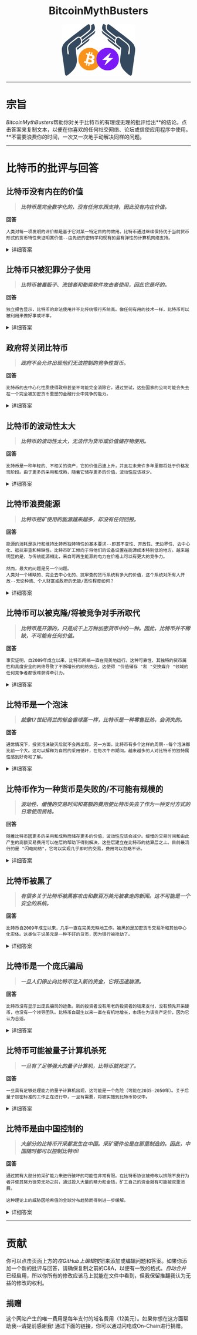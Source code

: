 <div align="center">
  <h1>BitcoinMythBusters</h1>
  <img width="200" src="..\_images\Logo-BTCMythBusters.png" alt="logo of BitcoinMythBusters">
</div>

***

# 宗旨

*BitcoinMythBusters*帮助你对关于比特币的有理或无理的批评给出**的结论。点击答案来复制文本，以便在你喜欢的任何社交网络、论坛或信使应用程序中使用。**不需要浪费你的时间，一次又一次地手动解决同样的问题。

***

# 比特币的批评与回答

## 比特币没有内在的价值

> ***比特币是完全数字化的，没有任何东西支持，因此没有内在价值。***

**回答**
```
人类对每一项发明的评价都是基于它对某一特定目的的效用。比特币通过继续保持优于当前货币形式的货币特性来证明其价值--由先进的密码学和现有的最有弹性的计算机网络支持。
```
<details>

  <summary>详细答案</summary>

  对于支持者来说，比特币的内在价值在于它是一种**稀缺的**，**不相关的资产**，具有独特的无形属性（**不可变**，**开放**，**无边界**，**去中心化**，**抗审查**，等等）。

  有史以来第一次，世界上任何有互联网连接的人都可以作为**他们自己的银行，同时参与经济，**完全控制他们的财富。

  货币的七个特征是：**耐用性**，**便携性**，**可分割性**，**统一性**，**有限供应**，和**可接受性**。许多比特币的支持者坚定地认为，**比特币符合所有这些条件**，因此是具有真正内在价值的硬通货。

  很多时候，那些认为比特币内在价值为零的人是通过不完善的知识、狭隘的视角和/或陈旧的框架来实现的，这些框架对比特币的能力和 "价值 "这个概念的表述不足，甚至错误。

  进一步阅读（英文）。 [Kraken Intelligence - Bitcoin & Intrinsic Value](../_static/Bitcoin-Intrinsic-Value.pdf ':ignore')

</details>

## 比特币只被犯罪分子使用

> ***比特币被毒贩子、洗钱者和勒索软件攻击者使用，因此它是坏的。***

**回答**
```
独立报告显示，比特币的非法使用并不比传统银行系统高。像任何有用的技术一样，比特币可以被利用来做好事或坏事。
```
<details>

  <summary>详细答案</summary>

  说比特币只用于犯罪活动，同时又否认其作为货币对我们所有人的可用性，这是不符合逻辑的。

  ```mermaid
  graph TD
  A["比特币有功能吗？"] --> |"没有"| B["比特币对犯罪分子和其他任何人都不起作用"]
  A --> |"是"| C["比特币对每个人都有用，包括犯罪分子"]

  style B fill:#ff6666
  style C fill:#42B983
  ```

  研究表明，BTC并没有过度用于非法活动，例如，前中情局情报分析员迈克尔-莫雷尔在他的研究中得出结论，**所有比特币交易中只有约1%**可以与非法行动相关。 <sup id="criminals-link-to-footnote1">[1](#criminals-footnote1)</sup>.

  进一步阅读（英文）。 [Unchained Capital - Bitcoin is Not for Criminals](https://unchained-capital.com/blog/bitcoin-is-not-for-criminals/)

  <b id="criminals-footnote1">1</b> [Michael Morell et al. - An Analysis of Bitcoin’s Use in Illicit Finance](https://cryptoforinnovation.org/resources/Analysis_of_Bitcoin_in_Illicit_Finance.pdf) [↩](#criminals-link-to-footnote1)

</details>

## 政府将关闭比特币

> ***政府不会允许出现他们无法控制的竞争性货币。***

**回答**
```
比特币的去中心化性质使得政府甚至不可能完全消除它。通过尝试，这些国家的公司可能会失去在一个完全被加密货币重塑的金融行业中竞争的能力。
```
<details>

  <summary>详细答案</summary>

  越来越多有影响力的个人和公司<sup id="shut-down-link-to-footnote1">[1](#shut-down-footnote1)</sup>正在投资并相信加密货币。萨尔瓦多是第一个宣布比特币为法定货币的国家<sup id="shut-down-link-to-footnote2">[2](#shut-down-footnote2)</sup>。这种快速发展的趋势使我们越来越难以在不激起反作用的情况下阻止其进一步传播。

  进一步阅读（英文）。 [Quillette - Can Governments Stop Bitcoin?](https://quillette.com/2021/02/21/can-governments-stop-bitcoin/)

  <b id="shut-down-footnote1">1</b> [CNBC - BlackRock’s Rick Rieder says the world’s largest asset manager has ‘started to dabble’ in bitcoin](https://www.cnbc.com/2021/02/17/blackrock-has-started-to-dabble-in-bitcoin-says-rick-rieder.html) [↩](#shut-down-link-to-footnote1)

  <b id="shut-down-footnote2">2</b> [Reuters - In a world first, El Salvador makes bitcoin legal tender](https://www.cnbc.com/2021/02/17/blackrock-has-started-to-dabble-in-bitcoin-says-rick-rieder.html) [↩](#shut-down-link-to-footnote2)

</details>

## 比特币的波动性太大

> ***比特币的波动性太大，无法作为货币或价值储存物使用。***

**回答**
```
比特币是一种年轻的、不相关的资产，它的价值迅速上升，并且在未来许多年里都将处于价格发现阶段。由于更多的采用和成熟，随着它储存更多的价值，波动性应该减少。
```
<details>

  <summary>详细答案</summary>

  在这个时候，由于比特币已经取得了相当大的市值，但仍低于全球价值储存的几个数量级<sup id="volatile-link-to-footnote1">[1](#volatile-footnote1)</sup>，将其视为一种新兴价值储存是有意义的。

  如果比特币有一天达到了世界储备货币的地位，可以认为其价格将与世界经济同步发展。

  但是，即使在今天，在迫不得已的情况下，与恶性通货膨胀的货币相比，比特币的 "波动性 "也几乎不明显。

  <b id="volatile-footnote1">1</b> [River Financial - How Much of the World's Money Is in Bitcoin?](https://river.com/learn/how-much-worlds-money-in-bitcoin/) [↩](#volatile-link-to-footnote1)

  进一步阅读（英文）。 [Unchained Capital - Bitcoin Is Not Too Volatile](https://unchained-capital.com/blog/bitcoin-is-not-too-volatile/)

</details>

## 比特币浪费能源

> ***比特币挖矿使用的能源越来越多，却没有任何回报。***

**回答**
```
能源的消耗是执行和维持比特币独特特性的基本要求--即其不变性、开放性、无边界性、去中心化、抵抗审查和稀缺性。比特币矿工倾向于将他们的设备设置在能源成本特别低的地方。越来越明显的是，与传统能源相比，来自可再生能源的电力在价格上可以有更大的竞争力。

然而，最大的问题是另一个问题。
人类对一个稀缺的、完全去中心化的、抗审查的货币系统有多大的价值，这个系统对所有人开放--无论种族、个人财富或政府的无能/恶性程度如何？
```
<details>

  <summary>详细答案</summary>

  不可否认的是，比特币挖矿将永远与其他能源消费者竞争电力。然而，世界上有一些地区产生了未使用的过剩能源，例如冰岛（地热发电），四川/中国或西伯利亚/俄罗斯（都是水电）。在这里，像比特币矿工这样的全球能源买家是非常受欢迎的。比特币可以被认为是一个**的电网游牧者**。

  奖励减半，每4年发生一次，对能源使用有重要影响。
  * 情景1：比特币的价格继续大幅升值

    所需的能源量将比比特币价格的上升速度慢得多，最后达到一个高原。
  * 情景2：比特币的价格仅轻微升值

    由于采矿业的竞争停滞不前，开采比特币需要的能源更少。


  进一步阅读（英文）。 [Coindesk - The Last Word on Bitcoin’s Energy Consumption](https://www.coindesk.com/the-last-word-on-bitcoins-energy-consumption)

</details>

## 比特币可以被克隆/将被竞争对手所取代

> ***比特币是开源的，只是成千上万种加密货币中的一种。因此，比特币并不稀缺，不可能有任何价值。***

**回答**
```
事实证明，自2009年成立以来，比特币网络一直在完美地运行。这种可靠性、其独特的货币属性和高度安全的网络导致了不断增长的网络效应，这使得 "价值储存 "和 "交换媒介 "领域的任何竞争者都很难获得牵引力。
```
<details>

  <summary>详细答案</summary>

  比特币可以被比作互联网运行的协议--TCP/IP。两者都是相当简单的基础层，在此基础上可以建立更先进的技术，例如，在TCP/IP的情况下，HTTP用于网站，或者闪电网络作为比特币的支付层。要在全世界范围内达成共识来改变被数十亿设备所使用的互联网协议，是非常不可能的。这也适用于比特币协议。

  比特币的所有硬分叉（BCH、BSV和其他）都没有获得任何牵引力，并在所有相关指标上不断失利，如hashrate、市值或节点数。

  进一步阅读（英文）。 [Lyn Alden - Analyzing Bitcoin’s Network Effect](https://www.lynalden.com/bitcoins-network-effect/)

</details>

## 比特币是一个泡沫

> ***就像17世纪荷兰的郁金香球茎一样，比特币是一种零售狂热，会消失的。***

**回答**
```
通常情况下，投资泡沫破灭后就不会再出现。另一方面，比特币有多个这样的周期--每个泡沫都比前一个大。这可以解释为自然的采用循环，在每次牛市期间，越来越多的人对比特币的独特属性感到好奇和了解。
```
<details>

  <summary>详细答案</summary>

  随着每一个新的个人、公司或国家持有比特币，比特币消失的机会也越来越小。比特币正显示出增长的特征--在价格和接受度方面都是如此--类似于一个越来越占优势的科技公司或协议。

  ![2012-2021年BTC市场资本化示意图](../_images/BTC_Market_Cap.png)
  *2012-2021年比特币市值增长的对数显示 (图表来源: Blockchain.com)*

  进一步阅读（英文）。 [Satoshi Nakamoto Institute - How We Know Bitcoin Is Not a Bubble](https://nakamotoinstitute.org/mempool/how-we-know-bitcoin-is-not-a-bubble/)

</details>

## 比特币作为一种货币是失败的/不可能有规模的

> ***波动性、缓慢的交易时间和高额的费用使比特币失去了作为一种支付方式的日常使用资格。***

**回答**
```
随着比特币因更多的采用和成熟而储存更多的价值，波动性应该会减少。缓慢的交易时间和由此产生的高额交易费用可以在层的帮助下得到解决，这些层建立在比特币的结算层之上。目前最流行的是 "闪电网络"，它可以实现几乎即时的交易，费用可以忽略不计。
```
<details>

  <summary>详细答案</summary>

  尽可能多的人可以存储和更新区块链--一个包含所有交易的数据库，这对比特币的安全至关重要。为了实现这一目标，区块链的规模只能适度增长，这反过来又导致每秒的交易量有限，因此在高流量的时候，交易费用会升高。到今天为止，还没有技术解决方案可以在不牺牲去中心化和安全的情况下增加交易吞吐量。

  ```mermaid
  flowchart LR
    可扩展性 o--o 权力下放 & 安全问题;
    权力下放 o--o 安全问题;
  ```
  *区块链的三难困境：你一次只能改善2个*

  最有前途的解决方案是第二层解决方案***比特币闪电***，它甚至可以用于小额购买，同时保持其独特的货币属性。

  进一步观看（英文）。

  [![安德烈亚斯-M.安东诺普洛斯的解释视频](https://img.youtube.com/vi/fYv0qvPOX2U/0.jpg)](https://www.youtube.com/watch?v=fYv0qvPOX2U&list=PLPQwGV1aLnTurL4wU_y3jOhBi9rrpsYyi&index=11 "Andreas M. Antonopoulos - Why Does Bitcoin Need a Second Layer?")

</details>

## 比特币被黑了

> ***有很多关于比特币被黑客攻击和数百万美元被拿走的新闻。这不可能是一个安全的系统。***

**回答**
```
比特币自2009年成立以来，几乎一直在完美无缺地工作。被黑的是加密货币交易所和其他中心化实体。这类似于说美元是一种不好的货币，因为银行被抢劫了。
```
<details>

  <summary>详细答案</summary>

  比特币是迄今为止最安全的网络系统，因为它的去中心化性质和世界各地的无数专业计算机，确保系统无法被篡改。

  为了充分利用这种安全性，人们应该确保自我保管他/她的硬币。

  > "不是你的钥匙，不是你的硬币！" - Andreas M. Antonopoulos

  [![安德烈亚斯-M.安东诺普洛斯的解释视频](https://img.youtube.com/vi/vt-zXEsJ61U/0.jpg)](https://www.youtube.com/watch?v=vt-zXEsJ61U "Andreas M. Antonopoulos - How Do I Secure My Bitcoin?")

</details>

## 比特币是一个庞氏骗局

> ***一旦人们停止向比特币注入新的资金，它将迅速崩溃。***

**回答**
```
比特币没有显示出庞氏骗局的迹象。新的投资者没有用老的投资者的钱来支付，没有预先开采硬币，也没有一个领导团队。比特币自诞生以来一直在有机地增长，市场在为该资产定价，因为它认为合适。
```
<details>

  <summary>详细答案</summary>

  庞氏骗局*究竟是如何定义的？比特币是否符合这些条件呢？请看下面。

  | 庞氏骗局的迹象 | 比特币的情况如何？|
  | ------------------------|------------------------|
  | 承诺的高额投资回报 | <span style="color:green">中本聪（创造者）从未承诺过任何回报</span> |
  | 关于商业战略的误导性或完全错误的声明 | <span style="color:green">比特币从一开始就是开源的</span> |
  | "外向型 "的领导团队 | <span style="color:green">比特币的创造者是未知的。开发者社区的其他部分是高度分散的</span>|
  | 未注册的投资和无证的卖家 | <span style="color:red">比特币（幸运地）不需要许可证</span>|

  进一步阅读（英文）。 [Lyn Alden - Bitcoin: Addressing the Ponzi Scheme Characterization](https://www.lynalden.com/bitcoin-ponzi-scheme/)

</details>

## 比特币可能被量子计算机杀死

> ***一旦有了足够强大的量子计算机，比特币就死定了。***

**回答**
```
一旦具有足够处理能力的量子计算机出现，这可能是一个危险（可能在2035-2050年）。关于后量子加密标准的工作正在进行中，一旦有需要，将被实施到比特币协议中。
```
<details>

  <summary>详细答案</summary>

  如果没有抗量子的加密标准，量子计算机就有3种可能的攻击载体。
  * **破解比特币的散列算法（SHA-256）。**

  在目前，还不清楚量子计算机是否能够破解这种类型的算法。

  * **破解公钥/私钥算法（ECDSA - 椭圆曲线加密法）。**

  重复使用的比特币地址--即发布了签名的地址--有被破解的风险。如果SHA-256也能被破解，那么所有的比特币地址都是脆弱的。

  * **使用量子计算机进行开采，比使用最先进的硬件开采效率高得多**

  这可能只是一个暂时的威胁，直到其他矿工也转向量子采矿。


  进一步观看（英文）。

  [![安德烈亚斯-M.安东诺普洛斯的解释视频](https://img.youtube.com/vi/wlzJyp3Qm7s/0.jpg)](https://www.youtube.com/watch?v=wlzJyp3Qm7s "Andreas M. Antonopoulos - Bitcoin Q&A: Is Quantum Computing a Threat?")

  进一步阅读（英文）。 [Forbes - Here’s Why Quantum Computing Will Not Break Cryptocurrencies](https://www.forbes.com/sites/rogerhuang/2020/12/21/heres-why-quantum-computing-will-not-break-cryptocurrencies/)

</details>

## 比特币是由中国控制的

> ***大部分的比特币开采都发生在中国。采矿硬件也是在那里制造的。因此，中国随时都可以控制比特币!***

**回答**
```
通过拥有大部分的采矿能力来进行破坏的可能性非常有限。在比特币协议被修改以排除不良行为者并使其努力徒劳无功之前，通过投入大量的精力和金钱，矿工自己的资金就有可能被双重消费。

这种理论上的威胁因哈希值的全球分布趋势而得到进一步缓解。
```
<details>

  <summary>详细答案</summary>

  所谓的51%攻击，即一个实体拥有超过一半的哈希运算能力，其实施成本非常高，需要大量的协调，而且对攻击者的好处非常少。
  
  **这就是*不能*用51%的攻击做的事。**

  *你不能偷人民的钱
  *你不能改变共识规则
  *你不能让无效的交易变得有效


  **这就是51%的攻击所能做到的。**

  * 攻击者比特币的双重消费

    非常昂贵的攻击，可以通过修改代码来抵御。只用你的hashpower从保障网络安全中获利，而不是攻击它，当然更安全。

  *开采空块，使网络失去作用

    必须长期坚持，以防止比特币的预期使用。这种攻击需要花费大量的金钱和精力。如果攻击者不自行停止，可以实施代码修改，使攻击者的硬件失去价值。

  进一步观看（英文）。

  [![安德烈亚斯-M.安东诺普洛斯的解释视频](https://img.youtube.com/vi/JNVqXE2bSfE/0.jpg)](https://youtu.be/JNVqXE2bSfE "Andreas M. Antonopoulos - Bitcoin Q&A: What's the Biggest Threat to Bitcoin in 2020?")

  进一步阅读（英文）。 [Jameson Lopp - Are Chinese Miners a Threat to Bitcoin?](https://blog.lopp.net/are-chinese-miners-threat-bitcoin/)

</details>

***

# 贡献

你可以点击页面上方的*在GitHub上编辑*按钮来添加或编辑问题和答案。如果你添加一个新的批评与回答，请确保复制之前的C&A，以便有一致的格式。*自动合并*已经启用，所以你所有的修改应该马上就能在文件中看到，但我保留推翻我认为无益的修改的权利。

## 捐赠

这个网站产生的唯一费用是每年支付的域名费用（12美元）。如果你想在这方面帮助我--请提前感谢我! 通过下面的链接，你可以通过闪电或On-Chain进行捐赠。

<div class="tallypay" data-user="rene78" data-size="button" data-button_text="捐赠" ></div>